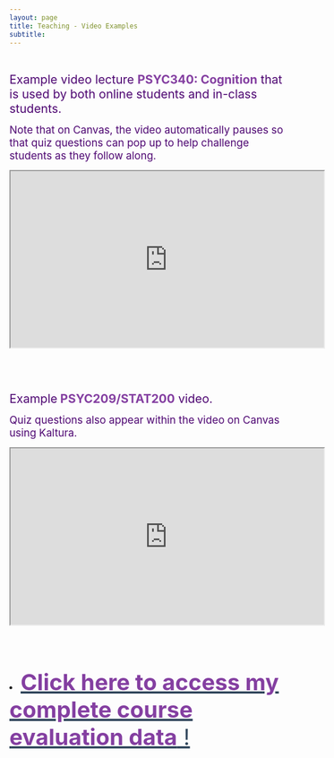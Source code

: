 ```yaml
---
layout: page
title: Teaching - Video Examples
subtitle: 
---
```


<p>&nbsp;</p>
<p><span style="font-size: 16pt; color: #4e0772;">Example video lecture <span style="color: #843fa1;"><strong>PSYC340: Cognition</strong></span> that is used by both online students and in-class students.</span></p>
<p><span style="font-size: 14pt; color: #4e0772;">Note that on Canvas, the video automatically pauses so that quiz questions can pop up to help challenge students as they follow along.&nbsp;</span></p>
<p><iframe title="YouTube video player" src="https://www.youtube.com/embed/stQTZCENbp0" width="560" height="315" allowfullscreen="allowfullscreen" allow="accelerometer; autoplay; clipboard-write; encrypted-media; gyroscope; picture-in-picture"></iframe></p>
<p>&nbsp;</p>
<p>&nbsp;</p>
<p><span style="font-size: 16pt; color: #4e0772;">Example<strong> <span style="color: #843fa1;">PSYC209/STAT200</span></strong> video.</span></p>
<p><span style="font-size: 14pt; color: #4e0772;">Quiz questions also appear within the video on Canvas using Kaltura.</span></p>
<p><iframe title="YouTube video player" src="https://www.youtube.com/embed/x1rYPR7Sxes" width="560" height="315" allowfullscreen="allowfullscreen" allow="accelerometer; autoplay; clipboard-write; encrypted-media; gyroscope; picture-in-picture"></iframe></p>
<p>&nbsp;</p>
<p>&nbsp;</p>
<li><span style="color: #34495e; font-size: 30pt;"><a style="color: #34495e;" href="https://leeloew.github.io/CourseEvalsComplete/"> <span style="color: #843fa1;"><strong>Click here to access my complete course evaluation data</strong></span> !</a></span></li>

